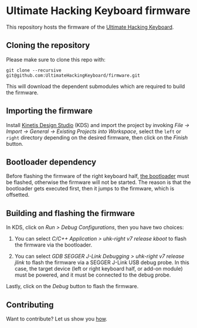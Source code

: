 # Ultimate Hacking Keyboard firmware

This repository hosts the firmware of the [Ultimate Hacking Keyboard](https://ultimatehackingkeyboard.com/).

## Cloning the repository

Please make sure to clone this repo with:

`git clone --recursive git@github.com:UltimateHackingKeyboard/firmware.git`

This will download the dependent submodules which are required to build the firmware.

## Importing the firmware

Install [Kinetis Design Studio](http://www.nxp.com/products/software-and-tools/run-time-software/kinetis-software-and-tools/ides-for-kinetis-mcus/kinetis-design-studio-integrated-development-environment-ide:KDS_IDE) (KDS) and import the project by invoking *File -> Import -> General -> Existing Projects into Workspace*, select the `left` or `right` directory depending on the desired firmware, then click on the *Finish* button.

## Bootloader dependency

Before flashing the firmware of the right keyboard half, [the bootloader](https://github.com/UltimateHackingKeyboard/bootloader) must be flashed, otherwise the firmware will not be started. The reason is that the bootloader gets executed first, then it jumps to the firmware, which is offsetted.

## Building and flashing the firmware

In KDS, click on *Run > Debug Configurations*, then you have two choices:

1. You can select *C/C++ Application > uhk-right v7 release kboot* to flash the firmware via the bootloader.

2. You can select *GDB SEGGER J-Link Debugging > uhk-right v7 release jlink* to flash the firmware via a SEGGER J-Link USB debug probe. In this case, the target device (left or right keyboard half, or add-on module) must be powered, and it must be connected to the debug probe.

Lastly, click on the *Debug* button to flash the firmware.

## Contributing

Want to contribute? Let us show you [how](/CONTRIBUTING.md).
